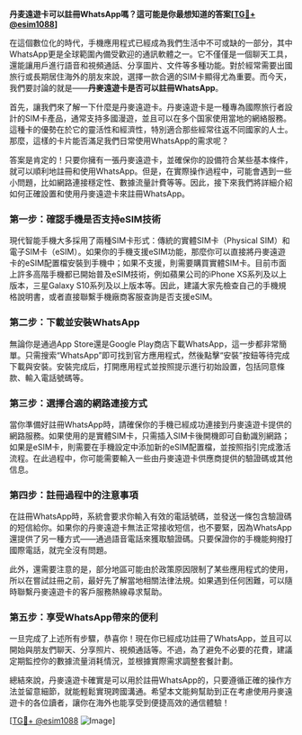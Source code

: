 **丹麦遠遊卡可以註冊WhatsApp嗎？這可能是你最想知道的答案[[TG💪+ @esim1088](https://t.me/s/esim1088)]**

在這個數位化的時代，手機應用程式已經成為我們生活中不可或缺的一部分，其中WhatsApp更是全球範圍內備受歡迎的通訊軟體之一。它不僅僅是一個聊天工具，還能讓用戶進行語音和視頻通話、分享圖片、文件等多種功能。對於經常需要出國旅行或長期居住海外的朋友來說，選擇一款合適的SIM卡顯得尤為重要。而今天，我們要討論的就是——**丹麥遠遊卡是否可以註冊WhatsApp**。

首先，讓我們來了解一下什麼是丹麥遠遊卡。丹麥遠遊卡是一種專為國際旅行者設計的SIM卡產品，通常支持多國漫遊，並且可以在多个国家使用當地的網絡服務。這種卡的優勢在於它的靈活性和經濟性，特別適合那些經常往返不同國家的人士。那麼，這樣的卡片能否滿足我們日常使用WhatsApp的需求呢？

答案是肯定的！只要你擁有一張丹麥遠遊卡，並確保你的設備符合某些基本條件，就可以順利地註冊和使用WhatsApp。但是，在實際操作過程中，可能會遇到一些小問題，比如網路連接穩定性、數據流量計費等等。因此，接下來我們將詳細介紹如何正確設置和使用丹麥遠遊卡來註冊WhatsApp。

### **第一步：確認手機是否支持eSIM技術**
現代智能手機大多採用了兩種SIM卡形式：傳統的實體SIM卡（Physical SIM）和電子SIM卡（eSIM）。如果你的手機支援eSIM功能，那麼你可以直接將丹麥遠遊卡的eSIM配置檔安裝到手機中；如果不支援，則需要購買實體SIM卡。目前市面上許多高階手機都已開始普及eSIM技術，例如蘋果公司的iPhone XS系列及以上版本，三星Galaxy S10系列及以上版本等。因此，建議大家先檢查自己的手機規格說明書，或者直接聯繫手機廠商客服查詢是否支援eSIM。

### **第二步：下載並安裝WhatsApp**
無論你是通過App Store還是Google Play商店下載WhatsApp，這一步都非常簡單。只需搜索“WhatsApp”即可找到官方應用程式，然後點擊“安裝”按鈕等待完成下載與安裝。安裝完成后，打開應用程式並按照提示進行初始設置，包括同意條款、輸入電話號碼等。

### **第三步：選擇合適的網路連接方式**
當你準備好註冊WhatsApp時，請確保你的手機已經成功連接到丹麥遠遊卡提供的網路服務。如果使用的是實體SIM卡，只需插入SIM卡後開機即可自動識別網路；如果是eSIM卡，則需要在手機設定中添加新的eSIM配置檔，並按照指引完成激活流程。在此過程中，你可能需要輸入一些由丹麥遠遊卡供應商提供的驗證碼或其他信息。

### **第四步：註冊過程中的注意事項**
在註冊WhatsApp時，系統會要求你輸入有效的電話號碼，並發送一條包含驗證碼的短信給你。如果你的丹麥遠遊卡無法正常接收短信，也不要緊，因為WhatsApp還提供了另一種方式——通過語音電話來獲取驗證碼。只要保證你的手機能夠撥打國際電話，就完全沒有問題。

此外，還需要注意的是，部分地區可能由於政策原因限制了某些應用程式的使用，所以在嘗試註冊之前，最好先了解當地相關法律法規。如果遇到任何困難，可以隨時聯繫丹麥遠遊卡的客戶服務熱線尋求幫助。

### **第五步：享受WhatsApp帶來的便利**
一旦完成了上述所有步驟，恭喜你！現在你已經成功註冊了WhatsApp，並且可以開始與朋友們聊天、分享照片、視頻通話等。不過，為了避免不必要的花費，建議定期監控你的數據流量消耗情況，並根據實際需求調整套餐計劃。

總結來說，丹麥遠遊卡確實是可以用於註冊WhatsApp的，只要遵循正確的操作方法並留意細節，就能輕鬆實現跨國溝通。希望本文能夠幫助到正在考慮使用丹麥遠遊卡的各位讀者，讓你在海外也能享受到便捷高效的通信體驗！

[[TG💪+ @esim1088](https://t.me/s/esim1088) ![Image](https://i.postimg.cc/4NQfJmqS/Snipaste-2025-05-13-00-14-12.png)]